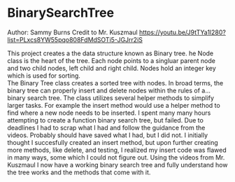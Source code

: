 # BinarySearchTree

Author: Sammy Burns
Credit to Mr. Kuszmaul https://youtu.be/J9tTYa1l280?list=PLxcs8YW55pqo808FdMdSOTi5-JGJrr2iS


This project creates a the data structure known as Binary tree. he Node class is the heart of the tree. Each node points to a singluar parent node and two child nodes, left child and right child. Nodes hold an integer key which is used for sorting.     
The Binary Tree class creates a sorted tree with nodes. In broad terms, the binary tree can properly insert and delete nodes within the rules of a... binary search tree. The class utilizes several helper methods to simplify larger tasks. For example the insert method would use a helper method to find where a new node needs to be inserted. 
I spent many many hours attempting to create a function binary search tree, but failed. Due to deadlines I had to scrap what I had and follow the guidance from the videos. Probably should have saved what I had, but I did not. I initially thought I succesfully created an insert method, but upon further creating more methods, like delete, and testing, I realized my insert code was flawed in many ways, some which I could not figure out. Using the videos from Mr. Kuszmaul I now have a working binary search tree and fully understand how the tree works and the methods that come with it. 